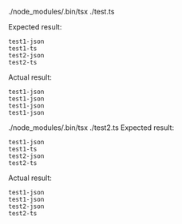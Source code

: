 
./node_modules/.bin/tsx ./test.ts

Expected result:
```
test1-json
test1-ts
test2-json
test2-ts
```

Actual result:
```
test1-json
test1-json
test1-json
test1-json
```

./node_modules/.bin/tsx ./test2.ts
Expected result:
```
test1-json
test1-ts
test2-json
test2-ts
```

Actual result:
```
test1-json
test1-json
test2-json
test2-ts
```
